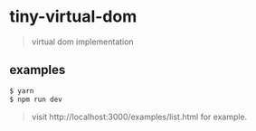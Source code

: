 # tiny-virtual-dom

> virtual dom implementation

## examples

```bash
$ yarn
$ npm run dev
```

> visit http://localhost:3000/examples/list.html for example.
